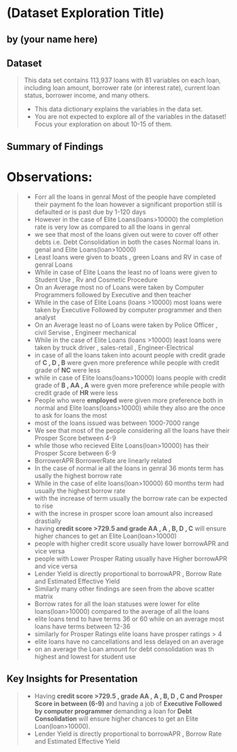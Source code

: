 # (Dataset Exploration Title)
## by (your name here)


## Dataset

> This data set contains 113,937 loans with 81 variables on each loan, including loan amount, borrower rate (or interest rate), current loan status, borrower income, and many others.
> - This data dictionary explains the variables in the data set.
> - You are not expected to explore all of the variables in the dataset! Focus your exploration on about 10-15 of them.


## Summary of Findings

# Observations:
> - Forr all the loans in genral Most of the people have completed their payment fo the loan however a significant proportion still is defaulted or is past due by 1-120 days
> - However in the case of Elite Loans(loans>10000) the completion rate is very low as compared to all the loans in genral
> - we see that most of the loans given out were to cover off other debts i.e. Debt Consolidation in both the cases Normal loans in. genal and Elite Loans(loan>10000)
> - Least loans were given to boats , green Loans and RV in case of genral Loans
> - While in case of Elite Loans the least no of loans were given to Student Use , Rv and Cosmetic Procedure
> - On an Average most no of Loans were taken by Computer Programmers followed by Executive and then teacher 
> - While in the case of Elite Loans (loans >10000) most loans were taken by Executive Followed by computer programmer and then analyst
> - On an Average least no of Loans were taken by Police Officer , civil Servise ,  Engineer mechanical
> - While in the case of Elite Loans (loans >10000) least loans were taken by truck driver , sales-retail , Engineer-Electrical
> - in case of all the loans taken into acount people with credit grade of **C , D , B** were gven more preference while people with credit grade of **NC** were less
> - while in case of Elite loans(loans>10000) loans people with credit grade of **B , AA , A** were gven more preference while people with credit grade of **HR** were less
> - People who were **employed** were given more preference both in normal and Elite loans(loans>10000) while they also are the once to ask for loans the most
> - most of the loans issued was between 1000-7000 range
> - We see that most of the people considering all the loans have their Prosper Score between 4-9
> - while those who recieved Elite Loans(loan>10000) has their Prosper Score between 6-9
> - BorrowerAPR BorrowerRate are linearly related
> - In the case of normal ie all the loans in genral 36 monts term has usally the highest borrow rate 
> - While in the case of elite loans(loan>10000) 60 months term had usually the highest borrow rate
> - with the increase of term usually the borrow rate can be expected to rise
> - with the increse in prosper score loan amount also increased drastially
> - having **credit score >729.5 and grade  AA , A , B, D , C** will ensure higher chances to get an Elite Loan(loan>10000)
> - people with higher credit score usually have lower borrowAPR and vice versa
> - people with Lower Prosper Rating usually have Higher borrowAPR and vice versa
> - Lender Yield is directly proportional to borrowAPR , Borrow Rate and Estimated Effective Yield
> - Similarly many other findings are seen from the above scatter matrix
> - Borrow rates for all the loan statuses were lower for elite loans(loan>10000) compared to the average of all the loans
> - elite loans tend to have terms 36 or 60 while on an average most loans have terms between 12-36
> - similarly for Prosper Ratings elite loans have prosper ratings > 4
> - elite loans have no cancellations and less delayed on an average
> - on an average the Loan amount for debt consolidation was th highest and lowest for student use


## Key Insights for Presentation

> - Having **credit score >729.5 , grade  AA , A , B, D , C and Prosper Score in between (6-9)** and having a job of **Executive Followed by computer programmer** demanding a loan for **Debt Consolidation** will ensure higher chances to get an Elite Loan(loan>10000).
> - Lender Yield is directly proportional to borrowAPR , Borrow Rate and Estimated Effective Yield